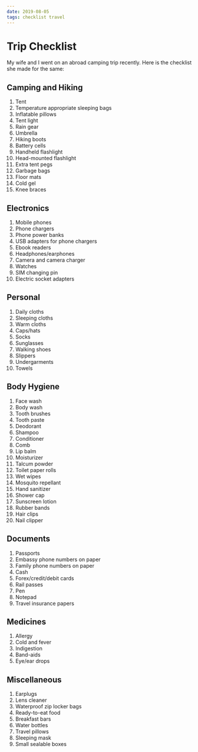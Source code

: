 ```yaml
---
date: 2019-08-05
tags: checklist travel
---
```


# Trip Checklist

My wife and I went on an abroad camping trip recently. Here is the checklist she made for the same:

## Camping and Hiking

1. Tent
1. Temperature appropriate sleeping bags
1. Inflatable pillows
1. Tent light
1. Rain gear
1. Umbrella
1. Hiking boots
1. Battery cells
1. Handheld flashlight
1. Head-mounted flashlight
1. Extra tent pegs
1. Garbage bags
1. Floor mats
1. Cold gel
1. Knee braces

## Electronics

1. Mobile phones
1. Phone chargers
1. Phone power banks
1. USB adapters for phone chargers
1. Ebook readers
1. Headphones/earphones
1. Camera and camera charger
1. Watches
1. SIM changing pin
1. Electric socket adapters

## Personal

1. Daily cloths
1. Sleeping cloths
1. Warm cloths
1. Caps/hats
1. Socks
1. Sunglasses
1. Walking shoes
1. Slippers
1. Undergarments
1. Towels

## Body Hygiene

1. Face wash
1. Body wash
1. Tooth brushes
1. Tooth paste
1. Deodorant
1. Shampoo
1. Conditioner
1. Comb
1. Lip balm
1. Moisturizer
1. Talcum powder
1. Toilet paper rolls
1. Wet wipes
1. Mosquito repellant
1. Hand sanitizer
1. Shower cap
1. Sunscreen lotion
1. Rubber bands
1. Hair clips
1. Nail clipper

## Documents

1. Passports
1. Embassy phone numbers on paper
1. Family phone numbers on paper
1. Cash
1. Forex/credit/debit cards
1. Rail passes
1. Pen
1. Notepad
1. Travel insurance papers

## Medicines

1. Allergy
1. Cold and fever
1. Indigestion
1. Band-aids
1. Eye/ear drops

## Miscellaneous

1. Earplugs
1. Lens cleaner
1. Waterproof zip locker bags
1. Ready-to-eat food
1. Breakfast bars
1. Water bottles
1. Travel pillows
1. Sleeping mask
1. Small sealable boxes
